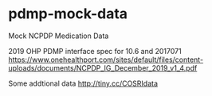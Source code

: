 # pdmp-mock-data
Mock NCPDP Medication Data



2019 OHP PDMP interface spec for 10.6 and 2017071 
https://www.onehealthport.com/sites/default/files/content-uploads/documents/NCPDP_IG_December_2019_v1_4.pdf

Some addtional data
http://tiny.cc/COSRIdata
